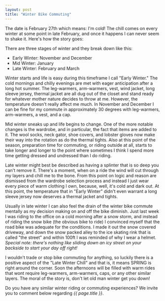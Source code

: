 ```yaml
---
layout: post
title: "Winter Bike Commuting"
---
```

The date is February 27th which means: I'm cold! The chill comes on every winter at some point in late February, and once it happens I can never seem to shake it. Here's how the story goes:

There are three stages of winter and they break down like this:

- Early Winter: November and December
- Mid Winter: January
- Late Winter: February and March

Winter starts and life is easy during this timeframe I call "Early Winter." The cold mornings and chilly evenings are met with eager anticipation after a long hot summer. The leg-warmers, arm-warmers, vest, wind jacket, long sleeve jersey, thermal jacket are all dug out of the closet and stand ready for whatever mother nature decides to throw at me. However, the temperature doesn't really affect me much. In November and December I can be fine for my commute in approximately 30 degrees with leg-warmers, arm-warmers, a vest, and a cap. 

Mid winter sneaks up and life begins to change. One of the more notable changes is the wardrobe, and in particular, the fact that items are added to it. The wool socks, neck gator, shoe covers, and lobster gloves now make their way into the rotation as do the thermal tights. Also at this point of the season, preparation time for commuting, or riding outside at all, starts to take longer and longer to the point where sometimes I think I spend more time getting dressed and undressed than I do riding.

Late winter might best be described as having a splinter that is so deep you can't remove it. There's a moment, when on a ride the wind will cut through my layers and chill me to the bone. From this point on logic and reason are dismissed from the wardrobe selection process and instead I just wear every piece of warm clothing I own, because, well, it's cold and dark out. At this point, the temperature that in "Early Winter" didn't even warrant a long sleeve jersey now deserves a thermal jacket and tights. 

<div class="flickr-photoset" data-id="72157632869725594"></div>

Usually in late winter I can also feel the drain of the winter bike commute mentally as my decision making on and off the bike diminish. Just last week I was riding to the office on a cold morning after a snow storm, and instead of riding the snow bike (the obvious bike to ride) I convinced myself that the road bike was adequate for the conditions. I made it out the snow covered driveway, and down the snow packed alley to the ice skating rink that is called "the street" and within 100ft I was reminded of why I wear a helmet. *Special note: there's nothing like sliding down an icy street on your backside to start your day off right!*

I wouldn't trade or stop bike commuting for anything, so luckily there is a positive aspect of the "Late Winter Chill" and that is, it means SPRING is right around the corner. Soon the afternoons will be filled with warm rides that wont require leg-warmers, arm-warmers, caps, or any other similar layers. The moral of the story is, don't let old man winter get you down!

Do you have any similar winter riding or commuting experiences? We invite you to comment below regarding *{{ page.title }}*.

